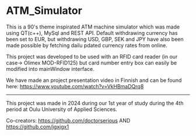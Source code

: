 # ATM_Simulator

This is a 90's theme inspirated ATM machine simulator which was made using QT(c++), MySql and REST API.
Default withdrawing currency has been set to EUR, but withdrawing USD, GBP, SEK and JPY have also been made possible by fetching dailu pdated currency rates from online.

This project was developed to be used with an RFID card reader (in our case-> Olimex MOD-RFID125) but card number entry box can easily be modified into mainWindow interface.

We have made an project presentation video in Finnish and can be found here: https://www.youtube.com/watch?v=VkHBmaDQrq8
____
This project was made in 2024 during our 1st year of study during the 4th period at Oulu University of Applied Sciences. 

Co-creators: https://github.com/doctorserious AND https://github.com/jgxjgx1
